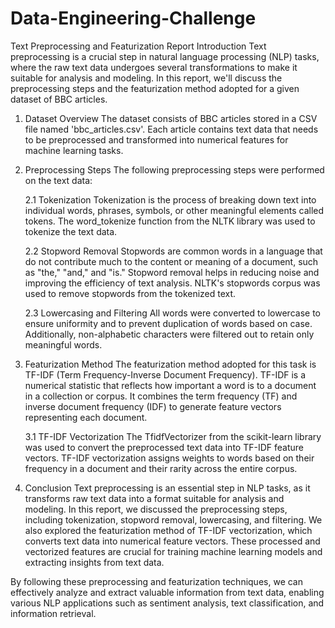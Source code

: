 # Data-Engineering-Challenge

Text Preprocessing and Featurization Report
Introduction
Text preprocessing is a crucial step in natural language processing (NLP) tasks, where the raw text data undergoes several transformations to make it suitable for analysis and modeling. In this report, we'll discuss the preprocessing steps and the featurization method adopted for a given dataset of BBC articles.

1. Dataset Overview
The dataset consists of BBC articles stored in a CSV file named 'bbc_articles.csv'. Each article contains text data that needs to be preprocessed and transformed into numerical features for machine learning tasks.

2. Preprocessing Steps
The following preprocessing steps were performed on the text data:

    2.1 Tokenization
          Tokenization is the process of breaking down text into individual words, phrases, symbols, or other meaningful elements called tokens. The word_tokenize function from the NLTK library was used to       
          tokenize the text data.

    2.2 Stopword Removal
          Stopwords are common words in a language that do not contribute much to the content or meaning of a document, such as "the," "and," and "is." Stopword removal helps in reducing noise and improving the             efficiency of text analysis. NLTK's stopwords corpus was used to remove stopwords from the tokenized text.

   2.3 Lowercasing and Filtering
          All words were converted to lowercase to ensure uniformity and to prevent duplication of words based on case. Additionally, non-alphabetic characters were filtered out to retain only meaningful words.

3. Featurization Method
The featurization method adopted for this task is TF-IDF (Term Frequency-Inverse Document Frequency). TF-IDF is a numerical statistic that reflects how important a word is to a document in a collection or corpus. It combines the term frequency (TF) and inverse document frequency (IDF) to generate feature vectors representing each document.

    3.1 TF-IDF Vectorization
          The TfidfVectorizer from the scikit-learn library was used to convert the preprocessed text data into TF-IDF feature vectors. TF-IDF vectorization assigns weights to words based on their frequency in a            document and their rarity across the entire corpus.

4. Conclusion
Text preprocessing is an essential step in NLP tasks, as it transforms raw text data into a format suitable for analysis and modeling. In this report, we discussed the preprocessing steps, including tokenization, stopword removal, lowercasing, and filtering. We also explored the featurization method of TF-IDF vectorization, which converts text data into numerical feature vectors. These processed and vectorized features are crucial for training machine learning models and extracting insights from text data.

By following these preprocessing and featurization techniques, we can effectively analyze and extract valuable information from text data, enabling various NLP applications such as sentiment analysis, text classification, and information retrieval.
